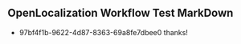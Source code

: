 ## OpenLocalization Workflow Test MarkDown
* 97bf4f1b-9622-4d87-8363-69a8fe7dbee0 
thanks!<!--HONumber=Mar16_HO4-->
